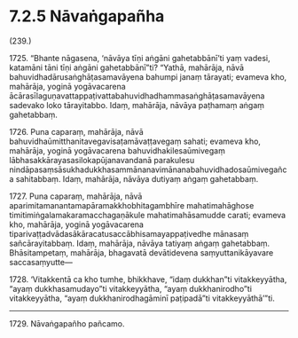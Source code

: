 # 7.2.5 Nāvaṅgapañha

(239.)

1725\. “Bhante nāgasena, ‘nāvāya tīṇi aṅgāni gahetabbānī’ti yaṃ vadesi, katamāni tāni tīṇi aṅgāni gahetabbānī”ti? “Yathā, mahārāja, nāvā bahuvidhadārusaṅghāṭasamavāyena bahumpi janaṃ tārayati; evameva kho, mahārāja, yoginā yogāvacarena ācārasīlaguṇavattappaṭivattabahuvidhadhammasaṅghāṭasamavāyena sadevako loko tārayitabbo. Idaṃ, mahārāja, nāvāya paṭhamaṃ aṅgaṃ gahetabbaṃ.

1726\. Puna caparaṃ, mahārāja, nāvā bahuvidhaūmitthanitavegavisaṭamāvaṭṭavegaṃ sahati; evameva kho, mahārāja, yoginā yogāvacarena bahuvidhakilesaūmivegaṃ lābhasakkārayasasilokapūjanavandanā parakulesu nindāpasaṃsāsukhadukkhasammānanavimānanabahuvidhadosaūmivegañca sahitabbaṃ. Idaṃ, mahārāja, nāvāya dutiyaṃ aṅgaṃ gahetabbaṃ.

1727\. Puna caparaṃ, mahārāja, nāvā aparimitamanantamapāramakkhobhitagambhīre mahatimahāghose timitimiṅgalamakaramacchagaṇākule mahatimahāsamudde carati; evameva kho, mahārāja, yoginā yogāvacarena tiparivaṭṭadvādasākāracatusaccābhisamayappaṭivedhe mānasaṃ sañcārayitabbaṃ. Idaṃ, mahārāja, nāvāya tatiyaṃ aṅgaṃ gahetabbaṃ. Bhāsitampetaṃ, mahārāja, bhagavatā devātidevena saṃyuttanikāyavare saccasaṃyutte—

1728\. ‘Vitakkentā ca kho tumhe, bhikkhave, “idaṃ dukkhan”ti vitakkeyyātha, “ayaṃ dukkhasamudayo”ti vitakkeyyātha, “ayaṃ dukkhanirodho”ti vitakkeyyātha, “ayaṃ dukkhanirodhagāminī paṭipadā”ti vitakkeyyāthā’”ti.

---

1729\. Nāvaṅgapañho pañcamo.

